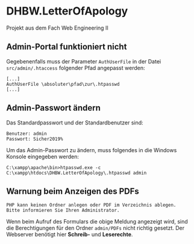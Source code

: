 # DHBW.LetterOfApology
Projekt aus dem Fach Web Engineering II

## Admin-Portal funktioniert nicht
Gegebenenfalls muss der Parameter `AuthUserFile` in der Datei `src/admin/.htaccess` folgender Pfad angepasst werden:
```
[...]
AuthUserFile \absoluter\pfad\zur\.htpasswd
[...]
```

## Admin-Passwort ändern
Das Standardpasswort und der Standardbenutzer sind:
```
Benutzer: admin
Passwort: Sicher2019%
```
Um das Admin-Passwort zu ändern, muss folgendes in die Windows Konsole eingegeben werden:
```
C:\xampp\apache\bin>htpasswd.exe -c C:\xampp\htdocs\DHBW.LetterOfApology\.htpasswd admin
```

## Warnung beim Anzeigen des PDFs
```
PHP kann keinen Ordner anlegen oder PDF im Verzeichnis ablegen.
Bitte informieren Sie Ihren Administrator.
```
Wenn beim Aufruf des Formulars die obige Meldung angezeigt wird, sind die Berechtigungen für den Ordner `admin/PDFs` nicht richtig gesetzt. Der Webserver benötigt hier **Schreib-** und **Leserechte**.
